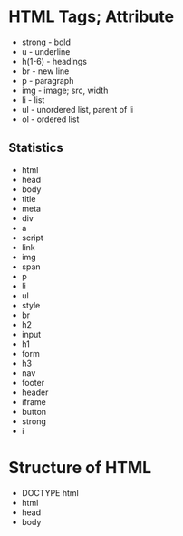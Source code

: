 # HTML Tags; Attribute

- strong - bold
- u - underline
- h(1-6) - headings
- br - new line
- p - paragraph
- img - image; src, width
- li - list
- ul - unordered list, parent of li
- ol - ordered list

## Statistics
- html
- head
- body
- title
- meta
- div
- a
- script
- link
- img
- span
- p
- li
- ul
- style
- br
- h2
- input
- h1
- form
- h3
- nav
- footer
- header
- iframe
- button
- strong
- i

# Structure of HTML

- DOCTYPE html
- html
- head
- body
